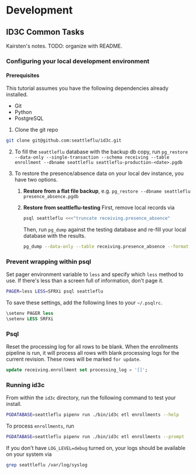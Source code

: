 # Development
## ID3C Common Tasks

Kairsten's notes. TODO: organize with README.
### Configuring your local development environment
#### Prerequisites
This tutorial assumes you have the following dependencies already installed.
* Git
* Python
* PostgreSQL 

1. Clone the git repo
```sh
git clone git@github.com:seattleflu/id3c.git
```

2. To fill the `seattleflu` database with the backup db copy, run 
`pg_restore --data-only --single-transaction --schema receiving --table enrollment --dbname seattleflu seattleflu-production-<date>.pgdb`

3. To restore the presence/absence data on your local dev instance, you have two options.
   1. **Restore from a flat file backup**, e.g. `pg_restore --dbname seattleflu presence_absence.pgdb`
   2. **Restore from seattleflu-testing**
     First, remove local records via
        ```sh
        psql seattleflu <<<"truncate receiving.presence_absence"
        ```
        Then, run `pg_dump` against the testing database and re-fill your local database with the results.
        
        ```sh
        pg_dump --data-only --table receiving.presence_absence --format custom service=seattleflu-testing | pg_restore --single-transaction --dbname seattleflu
        ```

### Prevent wrapping within psql
Set pager environment variable to `less` and specify which `less` method to use. If there's less than a screen full of information, don't page it.
```sh
PAGER=less LESS=SFRXi psql seattleflu
```
To save these settings, add the following lines to your `~/.psqlrc`.
```sql
\setenv PAGER less
\setenv LESS SRFXi
```

### Psql
Reset the processing log for all rows to be blank. When the enrollments pipeline is run, it will process all rows with blank processing logs for the current revision. These rows will be marked `for update`. 
```sql
update receiving.enrollment set processing_log = '[]';
```

### Running id3c
From within the `id3c` directory, run the following command to test your install.
```sh
PGDATABASE=seattleflu pipenv run ./bin/id3c etl enrollments --help
```

To process `enrollments`, run
```sh
PGDATABASE=seattleflu pipenv run ./bin/id3c etl enrollments --prompt
```

If you don't have `LOG_LEVEL=debug` turned on, your logs should be available on your system via
```sh
grep seattleflu /var/log/syslog
```
